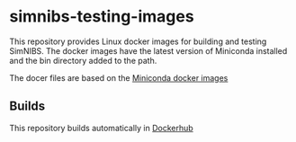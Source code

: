 # simnibs-testing-images

This repository provides Linux docker images for building and testing SimNIBS.
The docker images have the latest version of Miniconda installed and the bin directory added to the path.

The docer files are based on the [Miniconda docker images](https://github.com/ContinuumIO/docker-images/tree/master/miniconda3)


## Builds
This repository builds automatically in [Dockerhub](https://hub.docker.com/r/simnibs/simnibs-testing)
